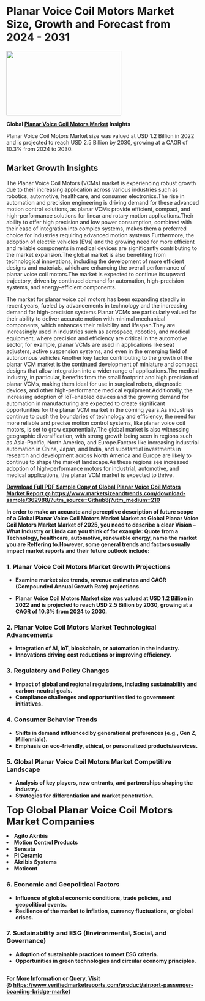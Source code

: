 <H1>Planar Voice Coil Motors Market Size, Growth and Forecast from 2024 - 2031</H1><img class="aligncenter size-medium wp-image-584254" src="https://thirdeyenews.in/wp-content/uploads/2024/09/Global-Market-Research-300x168.jpeg" alt="" width="300" height="168" /><p><strong>Global&nbsp;<a href="https://www.marketsizeandtrends.com/download-sample/362988/?utm_source=Github8j?utm_medium=210">Planar Voice Coil Motors Market</a> Insights</strong></p><p>Planar Voice Coil Motors Market size was valued at USD 1.2 Billion in 2022 and is projected to reach USD 2.5 Billion by 2030, growing at a CAGR of 10.3% from 2024 to 2030.</p><p><h2>Market Growth Insights</h2> <p>The Planar Voice Coil Motors (VCMs) market is experiencing robust growth due to their increasing application across various industries such as robotics, automotive, healthcare, and consumer electronics.The rise in automation and precision engineering is driving demand for these advanced motion control solutions, as planar VCMs provide efficient, compact, and high-performance solutions for linear and rotary motion applications.Their ability to offer high precision and low power consumption, combined with their ease of integration into complex systems, makes them a preferred choice for industries requiring advanced motion systems.Furthermore, the adoption of electric vehicles (EVs) and the growing need for more efficient and reliable components in medical devices are significantly contributing to the market expansion.The global market is also benefiting from technological innovations, including the development of more efficient designs and materials, which are enhancing the overall performance of planar voice coil motors.The market is expected to continue its upward trajectory, driven by continued demand for automation, high-precision systems, and energy-efficient components.</p> <p><strong><a href="#"></a></strong></p> <p>The market for planar voice coil motors has been expanding steadily in recent years, fueled by advancements in technology and the increasing demand for high-precision systems.Planar VCMs are particularly valued for their ability to deliver accurate motion with minimal mechanical components, which enhances their reliability and lifespan.They are increasingly used in industries such as aerospace, robotics, and medical equipment, where precision and efficiency are critical.In the automotive sector, for example, planar VCMs are used in applications like seat adjusters, active suspension systems, and even in the emerging field of autonomous vehicles.Another key factor contributing to the growth of the planar VCM market is the continued development of miniature and compact designs that allow integration into a wider range of applications.The medical industry, in particular, benefits from the small footprint and high precision of planar VCMs, making them ideal for use in surgical robots, diagnostic devices, and other high-performance medical equipment.Additionally, the increasing adoption of IoT-enabled devices and the growing demand for automation in manufacturing are expected to create significant opportunities for the planar VCM market in the coming years.As industries continue to push the boundaries of technology and efficiency, the need for more reliable and precise motion control systems, like planar voice coil motors, is set to grow exponentially.The global market is also witnessing geographic diversification, with strong growth being seen in regions such as Asia-Pacific, North America, and Europe.Factors like increasing industrial automation in China, Japan, and India, and substantial investments in research and development across North America and Europe are likely to continue to shape the market landscape.As these regions see increased adoption of high-performance motors for industrial, automotive, and medical applications, the planar VCM market is expected to thrive.</p> <p><strong><a href="#"></p><p><span class=""><strong>Download Full PDF Sample Copy of Global Planar Voice Coil Motors Market Report</strong> @ <a href="https://www.marketsizeandtrends.com/download-sample/362988/?utm_source=Github8j?utm_medium=210" target="_blank">https://www.marketsizeandtrends.com/download-sample/362988/?utm_source=Github8j?utm_medium=210</a></span></p><p>In order to make an accurate and perceptive description of future scope of a Global&nbsp;Planar Voice Coil Motors Market Market as Global&nbsp;Planar Voice Coil Motors Market Market of 2025, you need to describe a clear Vision &ndash; What Industry or Linda can you think of for example: Quote from a Technology, healthcare, automotive, renewable energy, name the market you are Reffering to.However, some general trends and factors usually impact market reports and their future outlook include:</p><h3>1.&nbsp;<strong>Planar Voice Coil Motors Market Growth Projections</strong></h3><ul><li>Examine market size trends, revenue estimates and CAGR (Compounded Annual Growth Rate) projections.</li><li><p>Planar Voice Coil Motors Market size was valued at USD 1.2 Billion in 2022 and is projected to reach USD 2.5 Billion by 2030, growing at a CAGR of 10.3% from 2024 to 2030.</p></li></ul><h3>2.&nbsp;<strong>Planar Voice Coil Motors Market Technological Advancements</strong></h3><ul><li>Integration of AI, IoT, blockchain, or automation in the industry.</li><li>Innovations driving cost reductions or improving efficiency.</li></ul><h3>3.&nbsp;<strong>Regulatory and Policy Changes</strong></h3><ul><li>Impact of global and regional regulations, including sustainability and carbon-neutral goals.</li><li>Compliance challenges and opportunities tied to government initiatives.</li></ul><h3>4.&nbsp;<strong>Consumer Behavior Trends</strong></h3><ul><li>Shifts in demand influenced by generational preferences (e.g., Gen Z, Millennials).</li><li>Emphasis on eco-friendly, ethical, or personalized products/services.</li></ul><h3>5.&nbsp;<strong>Global Planar Voice Coil Motors Market Competitive Landscape</strong></h3><ul><li>Analysis of key players, new entrants, and partnerships shaping the industry.</li><li>Strategies for differentiation and market penetration.</li></ul><p data-pm-slice="1 1 []"><span style="color: inherit; font-family: inherit; font-size: 25px;">Top Global Planar Voice Coil Motors Market Companies</span></p><div class="" data-test-id=""><p><li>Agito Akribis</li><li> Motion Control Products</li><li> Sensata</li><li> PI Ceramic</li><li> Akribis Systems</li><li> Moticont</li></p></div><h3>6.&nbsp;<strong>Economic and Geopolitical Factors</strong></h3><ul><li>Influence of global economic conditions, trade policies, and geopolitical events.</li><li>Resilience of the market to inflation, currency fluctuations, or global crises.</li></ul><h3>7.&nbsp;<strong>Sustainability and ESG (Environmental, Social, and Governance)</strong></h3><ul><li>Adoption of sustainable practices to meet ESG criteria.</li><li>Opportunities in green technologies and circular economy principles.</li></ul><h2><strong style="font-size: 14px;">For More Information or Query, Visit @&nbsp;</strong><a style="background-color: #ffffff; font-size: 14px;" href="https://www.marketsizeandtrends.com/report/planar-voice-coil-motors-market/" target="_blank">https://www.verifiedmarketreports.com/product/airport-passenger-boarding-bridge-market</a></h2>